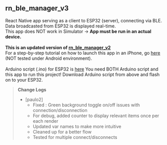 ## rn_ble_manager_v3
React Native app serving as a client to ESP32 (server), connecting via BLE. <br>
Data broadcasted from ESP32 is displayed real-time.<br>
This app does NOT work in Simulator -> **App must be run in an actual device.**<br>
<br>
**This is an updated version of [rn_ble_manager_v2](https://github.com/onehwengineer/rn_ble_manager_v2)** <br>
For a step-by-step tutorial on how to launch this app in an iPhone, go [here](https://github.com/onehwengineer/rn_ble_manager_v2)<br>
(NOT tested under Android environment).<br>
<br>
Arduino script (.ino) for ESP32 is [here](https://github.com/onehwengineer/arduino_esp32_ble_v2)
You need BOTH Arduino script and this app to run this project!
Download Arduino script from above and flash on to your ESP32.

> **Change Logs** <br>
> - [paulo2]
>   - Fixed : Green background toggle on/off issues with connection/disconnection
>   - For debug, added counter to display relevant items once per each render
>   - Updated var names to make more intuitive
>   - Cleaned up for a better flow
>   - Tested for multiple connect/disconnects
